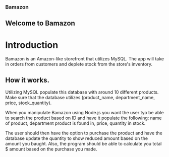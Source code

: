 ### Bamazon

## Welcome to Bamazon

# Introduction
Bamazon is an Amazon-like storefront that utilizes MySQL. The app will take in orders from customers and deplete stock from the store's inventory.


## How it works.
Utilizing MySQL populate this database with around 10 different products. 
Make sure that the database utilizes (product_name, department_name, price, stock_quantity).

When you manipulate Bamazon using Node.js you want the user tyo be able to search the product based on ID and have it populate the following: name of product, department product is found in, price, quantity in stock. 

The user should then have the option to purchase the product and have the database update the quantity to show reduced amount based on the amount you baught. Also, the program should be able to calculate you total $ amount based on the purchase you made. 

